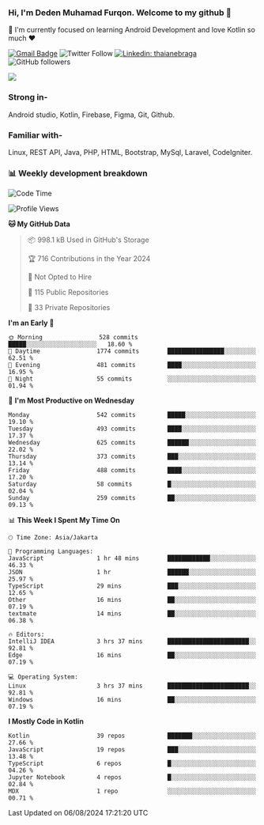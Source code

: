### Hi, I'm Deden Muhamad Furqon. Welcome to my github 👋

<!--
**furqoncreative/furqoncreative** is a ✨ _special_ ✨ repository because its `README.md` (this file) appears on your GitHub profile.

Here are some ideas to get you started:

- 🔭 I’m currently working on ...
- 👯 I’m looking to collaborate on ...
- 🤔 I’m looking for help with ...
- 💬 Ask me about ...
- 📫 How to reach me: ...
- 😄 Pronouns: ...
- ⚡ Fun fact: ...
-->

  🌱 I'm currently focused on learning Android Development and love Kotlin so much ❤ 

[![Gmail Badge](https://img.shields.io/badge/-furqoncreative24@gmail.com-c14438?style=flat-square&logo=Gmail&logoColor=white&link=mailto:furqoncreative24@gmail.com)](mailto:furqoncreative24@gmail.com)
![Twitter Follow](https://img.shields.io/twitter/follow/furqoncreative?label=Follow)
[![Linkedin: thaianebraga](https://img.shields.io/badge/-Deden_Muhamad_Furqon-blue?style=flat-square&logo=Linkedin&logoColor=white&link=https://www.linkedin.com/in/anmol-p-singh/)](https://www.linkedin.com/in/furqoncreative/)
![GitHub followers](https://img.shields.io/github/followers/furqoncreative?label=Follow&style=social)

<img src="https://github-readme-stats.sera5-dev.vercel.app/api?username=furqoncreative&hide=stars&show_icons=true&count_private=true&include_all_commits=true&title_color=#008080&icon_color=#008080&hide_border=true" width="">

### Strong in-

Android studio, Kotlin, Firebase, Figma, Git, Github.

### Familiar with-
Linux, REST API, Java, PHP, HTML, Bootstrap, MySql, Laravel, CodeIgniter.

### 📊 Weekly development breakdown

<!--START_SECTION:waka-->
![Code Time](http://img.shields.io/badge/Code%20Time-2%2C564%20hrs%2020%20mins-blue)

![Profile Views](http://img.shields.io/badge/Profile%20Views-0-blue)

**🐱 My GitHub Data** 

> 📦 998.1 kB Used in GitHub's Storage 
 > 
> 🏆 716 Contributions in the Year 2024
 > 
> 🚫 Not Opted to Hire
 > 
> 📜 115 Public Repositories 
 > 
> 🔑 33 Private Repositories 
 > 
**I'm an Early 🐤** 

```text
🌞 Morning                528 commits         █████░░░░░░░░░░░░░░░░░░░░   18.60 % 
🌆 Daytime                1774 commits        ████████████████░░░░░░░░░   62.51 % 
🌃 Evening                481 commits         ████░░░░░░░░░░░░░░░░░░░░░   16.95 % 
🌙 Night                  55 commits          ░░░░░░░░░░░░░░░░░░░░░░░░░   01.94 % 
```
📅 **I'm Most Productive on Wednesday** 

```text
Monday                   542 commits         █████░░░░░░░░░░░░░░░░░░░░   19.10 % 
Tuesday                  493 commits         ████░░░░░░░░░░░░░░░░░░░░░   17.37 % 
Wednesday                625 commits         ██████░░░░░░░░░░░░░░░░░░░   22.02 % 
Thursday                 373 commits         ███░░░░░░░░░░░░░░░░░░░░░░   13.14 % 
Friday                   488 commits         ████░░░░░░░░░░░░░░░░░░░░░   17.20 % 
Saturday                 58 commits          █░░░░░░░░░░░░░░░░░░░░░░░░   02.04 % 
Sunday                   259 commits         ██░░░░░░░░░░░░░░░░░░░░░░░   09.13 % 
```


📊 **This Week I Spent My Time On** 

```text
🕑︎ Time Zone: Asia/Jakarta

💬 Programming Languages: 
JavaScript               1 hr 48 mins        ████████████░░░░░░░░░░░░░   46.33 % 
JSON                     1 hr                ██████░░░░░░░░░░░░░░░░░░░   25.97 % 
TypeScript               29 mins             ███░░░░░░░░░░░░░░░░░░░░░░   12.65 % 
Other                    16 mins             ██░░░░░░░░░░░░░░░░░░░░░░░   07.19 % 
textmate                 14 mins             ██░░░░░░░░░░░░░░░░░░░░░░░   06.38 % 

🔥 Editors: 
IntelliJ IDEA            3 hrs 37 mins       ███████████████████████░░   92.81 % 
Edge                     16 mins             ██░░░░░░░░░░░░░░░░░░░░░░░   07.19 % 

💻 Operating System: 
Linux                    3 hrs 37 mins       ███████████████████████░░   92.81 % 
Windows                  16 mins             ██░░░░░░░░░░░░░░░░░░░░░░░   07.19 % 
```

**I Mostly Code in Kotlin** 

```text
Kotlin                   39 repos            ███████░░░░░░░░░░░░░░░░░░   27.66 % 
JavaScript               19 repos            ███░░░░░░░░░░░░░░░░░░░░░░   13.48 % 
TypeScript               6 repos             █░░░░░░░░░░░░░░░░░░░░░░░░   04.26 % 
Jupyter Notebook         4 repos             █░░░░░░░░░░░░░░░░░░░░░░░░   02.84 % 
MDX                      1 repo              ░░░░░░░░░░░░░░░░░░░░░░░░░   00.71 % 
```




 Last Updated on 06/08/2024 17:21:20 UTC
<!--END_SECTION:waka-->
